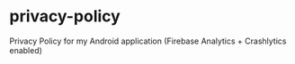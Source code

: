 # privacy-policy
Privacy Policy for my Android application (Firebase Analytics + Crashlytics enabled)
